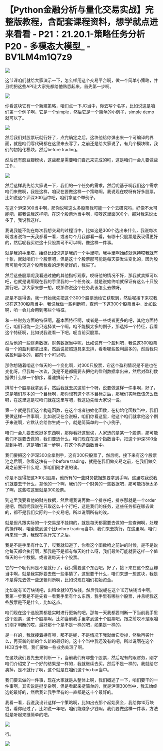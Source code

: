 # 【Python金融分析与量化交易实战】完整版教程，含配套课程资料，想学就点进来看看 - P21：21.20.1-策略任务分析P20 - 多模态大模型_ - BV1LM4m1Q7z9

![](img/435b44a319ecb577bbec46e12eb449b1_0.png)

这节课咱们就给大家演示一下，怎么样用这个交易平台啊，做一个简单小策略，并且呢把这些API让大家先都给他熟悉起来，首先第一步啊。



![](img/435b44a319ecb577bbec46e12eb449b1_2.png)

你看这块它有一个新建策略，咱们点一下JC当中，你去写个名字，比如说这是咱们第一个例子啊，它是一个simple，然后它是一个简单的小例子，simple demo就可以了。



![](img/435b44a319ecb577bbec46e12eb449b1_4.png)

然后我们对股票玩就行好了，点完确定之后，这块他给你弹出来一个可编译的界面，就是咱们写代码都在这里来去写了，之前还是给大家说了，有几个模块唉，我们的初始化模块，然后before trading。

然后还有憨豆瓣模块，这些都是需要咱们自己来完成的吧，这是咱们一会儿要做些工作。

![](img/435b44a319ecb577bbec46e12eb449b1_6.png)

然后这样我先给大家说一下，我们的一个任务的需求，然后呢基于啊我们这个需求咱们来做啊，我是这样，咱现在要做这样一个策略啊，我说现在哎呀有好多股票，比如说这个沪深300当中吧，咱们拿这个举例子。

在这个沪深300当中啊，那你说唉这么多股票我可能一个个去研究吗，好像不太可能吧，那我说我这样吧，在这个股票池当中啊，哎呀这里面300个，那对我来说太多了，我说我这样。

我说我能不能在每次我想交易的过程当中，比如这是300个选出来什么，我说每次啊或者说每一天我都看一看，或者每个月我都看一看，有哪十只股票是表现得更好的，然后呢我买进这十只股票可不可以啊，像这样一件事。

就是我的手里哎，始终比如说这是我的一个手里吧，我手里啊始终就保持哎我就有十张，就就咱们十个股票吧，但是这十个股票那可能是每天要发生变化的，因为股票可能今天这个股票我看的走势挺好的，我买了。

然后这些股票呢我看通过他的其他指标观察，哎呀他的情况不好，那我就卖掉可以吧，也就是说啊现在我的手里我的一个任务诶，就是说始终咱就保证有这么十只股票行吧，那大家来想一想，哎那你说这个任务我该怎么去做呀。

那是不是得诶，我一开始我先把这个300个股票池给它获取到，然后呢接下来哎我说在这300股票当中，我说我做一些判断吧，查询一下这300个股票当中，比如说啊，咱一会儿会用到哪些个特征。

和一些财务方面的特征啊，基本面特征啊，或者是一些或者更多的吧，其他方面特征，咱们可能一会只选择某一个啊，咱不能摸太多的例子，那选择一个特征，我看这个特征啊，比如说我说看一下吧，呃当前买股票。

然后他的一些财务数据，财务数据当中呢，比如说有一个盈利吧，我说这300股票每一个的盈利都拿出来，然后说按照道具来去排，看看哪些盈利最多的，然后我只买盈利最多的，那前十个可以吧。

那你想随着咱这个每天的一个变化啊，对300只股票，它这个盈利情况是不是也在变化呀，但我每一次诶，我是不是都需要去把他的盈利数据拿出来，然后对盈利数据做什么做一个排序，看谁排前十个了。

排前十个股票我拿到手，然后我就去买这前十个呀，说要做这样一件事啊，好了，这是咱们基本的一个目标啊，那你想有这个基本目标之后，那我们实际做该怎么做呀，在这里这是哎咱们就在这里写吧，我这边先给大家说一说。

第一个就是我们这个构造函数，在这个或者初始化函数，在初始化函数当中，我们要做这样一件事啊，比如说现在会说呀，咱们你看这里，他这个咱们就拿他这个例子来说啊，它默认会给你生成一个，就是简简单的一个小例子。

咱们一会儿要去改挺多东西啊，那你看好这里诶，人家选的是某一个股票，那可能我们不是要去做的，我们要选什么，咱们现在在这个指数当中，把这个沪深300全拿到手吧，这是咱们第一步啊，在这个构造函数当中。

我们要把这个沪深300全拿到手，这有300只股票了，然后呢，接下来有这个股票池之后啊，你看这块有一个before trading，就是在我们做交易之前，在我们做交易之前要干什么呢，那咱们刚才说的诶。

你是不是得把这300只股票，他所有的一些财务数据想要拿到手啊，这里哎我说我们就要去干什么，拿他的一个啊，我们的一个财务的一些数据吧，那可能指标太多了啊，这些哎这里就是300股票。

到这里我要看他的财务数据，然后呢我说再做一个排序吧，排序那就是一个order是吧，然后呢我说在只取这么十个行吧，这是我们的任务，这些任务都在哪去做的，都不是我们实际的一个交易吧，所以说啊所有的诶。

就是但凡跟实际的一个交易是不挂钩的，就是每天都需要去做的一些查询啊，处理的操作啊，咱全放到这个比before trading当中，我们来去执行，在这里啊，咱们再来想一想，我现在执行完了之后。

我是不是手里有什么了，哎我就知道了，你看这个函数咱之前讲的时候，是不是说他每天都会执行啊，那我是不是都有每天的什么呀，我们最终可能就要这样一个值每天的十个数据，或者说每天十个股票。

它的一个呃代码是不是就行了，我只需要这个东西吧，好了，接下来在这个憨豆瓣当中啊，就是我实际要去做一些事情了，这里要干什么，咱们来想一想这块，我是不是得先去做一些逻辑判断啊，比如说现在咱们初始资金。

比如说有10万块钱吧，出租金就10万块钱，然后我说呢在这个10万块钱当中啊，我第一步我是不是先看一看我手里有什么东西，我手里有哪些个股票，并且呢我这些股票是不是什么，比如这点。

咱们现在这个选股票都是实时进行更新的吧，那每一天我都要判断一下当前我手里这个股票，这十个股票啊，比如当前我手里拿到这十个股票吧，跟之前哎不是跟咱们刚才判断的哎，最好那十个是不是一样的吧，如果是一样的。

是一样的，我就接着持有呗，那不是呢，不是情况下我就给它卖掉，然后再买什么，再买新的新的什么新的最好的，这十个当中我还没有的吧，所以说啊在这个HDB当中啊，我们要做一些业务处理了啊。

在这块我们要先去来判断一下，当前我们有哪些个股票，然后呢有的跟财务，刚才咱们介绍完了一个好的结果是一样的，我就继续去买，然后不是一样的，我就给它卖掉，是不就行了啊，这个就是在咱们这个ho bar当中。

我们要去做的一件事，现在大家就是从整体上啊，我们概述了一下，咱们要干的一件事啊，其实说是挺复杂啊，但是看起来挺简单的，就是沪深300当中，我去始终选蛇最好的，然后我让我手里有的一直都是这十个最好的。

我看一看，我说我设计这样一个策略啊，比如出去那个起始资金，我给你10万块钱，看你经过了，比如说一年吧，咱们能赚多少钱啊，我们要做这样一件事，方法就是听起来挺简单的吧。



![](img/435b44a319ecb577bbec46e12eb449b1_8.png)

行。

![](img/435b44a319ecb577bbec46e12eb449b1_10.png)
